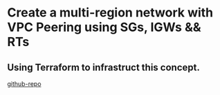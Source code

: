 # Create a multi-region network with VPC Peering using SGs, IGWs && RTs

Using Terraform to infrastruct this concept.
----

[github-repo](https://github.com/linuxacademy/content-deploying-to-aws-ansible-terraform.git)

